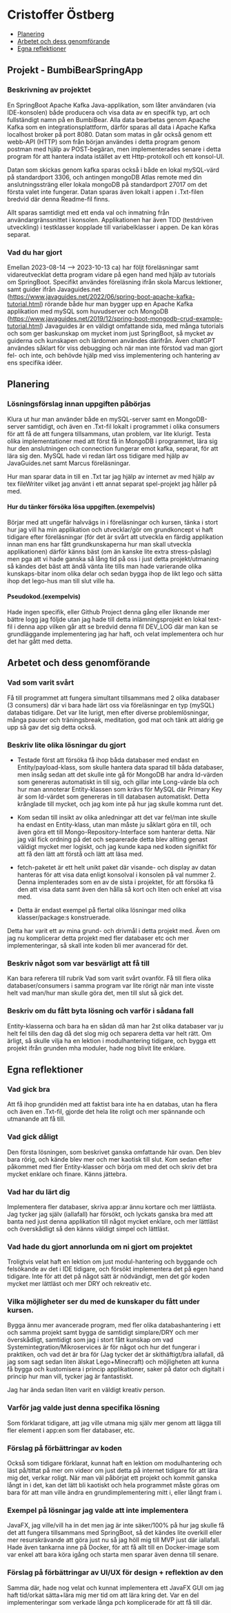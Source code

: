 # Cristoffer Östberg

- [Planering](#planering)
- [Arbetet och dess genomförande](#arbetet-och-dess-genomförande)
- [Egna reflektioner](#egna-reflektioner)


## Projekt - BumbiBearSpringApp

### Beskrivning av projektet
En SpringBoot Apache Kafka Java-applikation, som låter användaren (via IDE-konsolen) både producera och visa data av en specifik typ, art och fullständigt namn på en BumbiBear. Alla data bearbetas genom Apache Kafka som en integrationsplattform, därför sparas all data i Apache Kafka localhost broker på port 8080. Datan som matas in går också genom ett webb-API (HTTP) som från början användes i detta program genom postman med hjälp av POST-begäran, men implementerades senare i detta program för att hantera indata istället av ett Http-protokoll och ett konsol-UI.

Datan som skickas genom kafka sparas också i både en lokal mySQL-värd på standardport 3306, och antingen mongoDB Atlas remote med din anslutningssträng eller lokala mongoDB på standardport 27017 om det första valet inte fungerar. Datan sparas även lokalt i appen i .Txt-filen bredvid där denna Readme-fil finns.

Allt sparas samtidigt med ett enda val och inmatning från användargränssnittet i konsolen.
Applikationen har även TDD (testdriven utveckling) i testklasser kopplade till variabelklasser i appen. De kan köras separat.

### Vad du har gjort
Emellan 2023-08-14 --> 2023-10-13 ca) har följt föreläsningar samt vidareutvecklat detta program vidare på egen hand med hjälp av tutorials om SpringBoot.
Specifikt användes föreläsning ifrån skola Marcus lektioner, samt guider ifrån Javaguides.net (https://www.javaguides.net/2022/06/spring-boot-apache-kafka-tutorial.html) rörande både hur man bygger upp en Apache Kafka applikation med mySQL som huvudserver och MongoDB (https://www.javaguides.net/2019/12/spring-boot-mongodb-crud-example-tutorial.html)
Javaguides är en väldigt omfattande sida, med många tutorials och som ger baskunskap om mycket inom just SpringBoot, så mycket av guiderna och kunskapen och lärdomen användes därifrån. Även chatGPT användes såklart för viss debugging och när man inte förstod vad man gjort fel- och inte, och behövde hjälp med viss implementering och hantering av ens specifika idéer.


## Planering

### Lösningsförslag innan uppgiften påbörjas
Klura ut hur man använder både en mySQL-server samt en MongoDB-server samtidigt, och även en .Txt-fil lokalt i programmet i olika consumers för att få de att fungera tillsammans, utan problem, var lite klurigt.
Testa olika implementationer med att först få in MongoDB i programmet, lära sig hur den anslutningen och connection fungerar emot kafka, separat, för att lära sig den. MySQL hade vi redan lärt oss tidigare med hjälp av JavaGuides.net samt Marcus föreläsningar. 

Hur man sparar data in till en .Txt tar jag hjälp av internet av med hjälp av tex fileWriter vilket jag använt i ett annat separat spel-projekt jag håller på med.

#### Hur du tänker försöka lösa uppgiften.(exempelvis)
Börjar med att ungefär halvvägs in i föreläsningar och kursen, tänka i stort hur jag vill ha min applikation och utvecklar/gör om grundkoncept vi haft tidigare efter föreläsningar (för det är svårt att utveckla en färdig applikation innan man ens har fått grundkunskaperna hur man skall utveckla applikationen) därför känns bäst (om än kanske lite extra stress-påslag) men pga att vi hade ganska så lång tid på oss i just detta projekt/utmaning så kändes det bäst att ändå vänta lite tills man hade varierande olika kunskaps-bitar inom olika delar och sedan bygga ihop de likt lego och sätta ihop det lego-hus man till slut ville ha.

#### Pseudokod.(exempelvis)
Hade ingen specifik, eller Github Project denna gång eller liknande mer bättre logg jag följde utan jag hade till detta inlämningsprojekt en lokal text-fil i denna app vilken går att se bredvid denna fil DEV_LOG där man kan se grundläggande implementering jag har haft, och velat implementera och hur det har gått med detta.

## Arbetet och dess genomförande

### Vad som varit svårt
Få till programmet att fungera simultant tillsammans med 2 olika databaser (3 consumers) där vi bara hade lärt oss via föreläsningar en typ (mySQL) databas tidigare. Det var lite lurigt, men efter diverse problemlösningar, många pauser och träningsbreak, meditation, god mat och tänk att aldrig ge upp så gav det sig detta också.
### Beskriv lite olika lösningar du gjort
* Testade först att försöka få ihop båda databaser med endast en Entity/payload-klass, som skulle hantera data sparad till båda databaser, men insåg sedan att det skulle inte gå för MongoDB har andra Id-värden som genereras automatiskt in till sig, och gillar inte Long-värde bla och hur man annoterar Entity-klassen som krävs för MySQL där Primary Key är som Id-värdet som genereras in till databasen automatiskt. Detta krånglade till mycket, och jag kom inte på hur jag skulle komma runt det.
* Kom sedan till insikt av olika anledningar att det var fel/man inte skulle ha endast en Entity-klass, utan man måste ju såklart göra en till, och även göra ett till Mongo-Repository-Interface som hanterar detta. När jag väl fick ordning på det och separerade detta blev allting genast väldigt mycket mer logiskt, och jag kunde kapa ned koden signifikt för att få den lätt att förstå och lätt att läsa med. 
* fetch-paketet är ett helt unikt paket där visande- och display av datan hanteras för att visa data enligt konsolval i konsolen på val nummer 2. Denna implenterades som en av de sista i projektet, för att försöka få den att visa data samt även den hålla så kort och liten och enkel att visa med.

* Detta är endast exempel på flertal olika lösningar med olika klasser/package:s konstruerade.


Detta har varit ett av mina grund- och drivmål i detta projekt med. Även om jag nu komplicerar detta projekt med fler databaser etc och mer implementeringar, så skall inte koden bli mer avancerad för det.
### Beskriv något som var besvärligt att få till
Kan bara referera till rubrik Vad som varit svårt ovanför. Få till flera olika databaser/consumers i samma program var lite rörigt när man inte visste helt vad man/hur man skulle göra det, men till slut så gick det.

### Beskriv om du fått byta lösning och varför i sådana fall
Entity-klasserna och bara ha en sådan då man har 2st olika databaser var ju helt fel tills den dag då det slog mig och separera detta var helt rätt. Om ärligt, så skulle vilja ha en lektion i modulhantering tidigare, och bygga ett projekt ifrån grunden mha moduler, hade nog blivit lite enklare.




## Egna reflektioner

### Vad gick bra
Att få ihop grundidén med att faktist bara inte ha en databas, utan ha flera och även en .Txt-fil, gjorde det hela lite roligt och mer spännande och utmanande att få till.

### Vad gick dåligt
Den första lösningen, som beskrivet ganska omfattande här ovan. Den blev bara rörig, och kände blev mer och mer kaotisk till slut. Kom sedan efter påkommet med fler Entity-klasser och börja om med det och skriv det bra mycket enklare och finare. Känns jättebra.

### Vad har du lärt dig
Implementera fler databaser, skriva app:ar ännu kortare och mer lättlästa. Jag tycker jag själv (iallafall) har försökt, och lyckats ganska bra med att banta ned just denna applikation till något mycket enklare, och mer lättläst och överskådligt så den känns väldigt simpel och lättläst.

### Vad hade du gjort annorlunda om ni gjort om projektet
Troligtvis velat haft en lektion om just modul-hantering och byggande och felsökande av det i IDE tidigare, och försökt implementera det på egen hand tidigare. Inte för att det på något sätt är nödvändigt, men det gör koden mycket mer lättläst och mer DRY och rekreativ etc.

### Vilka möjligheter ser du med de kunskaper du fått under kursen.
Bygga ännu mer avancerade program, med fler olika databashantering i ett och samma projekt samt bygga de samtidigt simplare/DRY och mer överskådligt, samtidigt som jag i stort fått kunskap om vad Systemintegration/Mikroservices är för något och hur det fungerar i praktiken, och vad det är bra för (Jag tycker det är skithäftigt/bra iallafall, då jag som sagt sedan liten älskat Lego+Minecraft) och möjligheten att kunna få bygga och kustomisera i princip applikationer, saker på dator och digitalt i princip hur man vill, tycker jag är fantastiskt. 

Jag har ända sedan liten varit en väldigt kreativ person.

### Varför jag valde just denna specifika lösning
Som förklarat tidigare, att jag ville utmana mig själv mer genom att lägga till fler element i app:en som fler databaser, etc.

### Förslag på förbättringar av koden
Också som tidigare förklarat, kunnat haft en lektion om modulhantering och läst på/tittat på mer om videor om just detta på internet tidigare för att lära mig det, verkar roligt. När man väl påbörjat ett projekt och kommit ganska långt in i det, kan det lätt bli kaotiskt och hela programmet måste göras om bara för att man ville ändra en grundimplementering mitt i, eller långt fram i.

### Exempel på lösningar jag valde att inte implementera
JavaFX, jag ville/vill ha in det men jag är inte säker/100% på hur jag skulle få det att fungera tillsammans med SpringBoot, så det kändes lite overkill eller mer resurskrävande att göra just nu så jag höll mig till MVP just där iallafall.
Hade även tankarna inne på Docker, för att få allt till en Docker-image som var enkel att bara köra igång och starta men sparar även denna till senare.

### Förslag på förbättringar av UI/UX för design + reflektion av den
Samma där, hade nog velat och kunnat implementera ett JavaFX GUI om jag haft tid/orkat sätta+lära mig mer tid om att lära kring det. Var en del implementeringar som verkade långa pch komplicerade för att få till där.